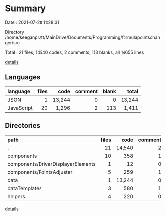 # Summary

Date : 2021-07-28 11:28:31

Directory /home/keeganpratt/MainDrive/Documents/Programming/formulapointschanger/src

Total : 21 files,  14540 codes, 2 comments, 113 blanks, all 14655 lines

[details](details.md)

## Languages
| language | files | code | comment | blank | total |
| :--- | ---: | ---: | ---: | ---: | ---: |
| JSON | 1 | 13,244 | 0 | 0 | 13,244 |
| JavaScript | 20 | 1,296 | 2 | 113 | 1,411 |

## Directories
| path | files | code | comment | blank | total |
| :--- | ---: | ---: | ---: | ---: | ---: |
| . | 21 | 14,540 | 2 | 113 | 14,655 |
| components | 10 | 358 | 1 | 70 | 429 |
| components/DriverDisplayerElements | 1 | 12 | 0 | 1 | 13 |
| components/PointsAdjuster | 5 | 259 | 1 | 42 | 302 |
| data | 1 | 13,244 | 0 | 0 | 13,244 |
| dataTemplates | 3 | 580 | 1 | 3 | 584 |
| helpers | 4 | 220 | 0 | 20 | 240 |

[details](details.md)